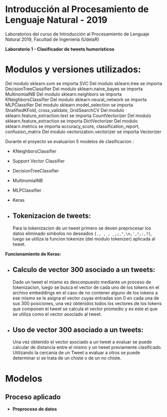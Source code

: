 # Introducción al Procesamiento de Lenguaje Natural - 2019
Laboratorios del curso de Introducción al Procesamiento de Lenguaje Natural 2019, Facultad de Ingeniería (UdelaR)

**Laboratorio 1 - Clasificador de tweets humorísticos**


# Modulos y versiones utilizados: 
Del modulo  sklearn.svm se importa SVC
Del modulo  sklearn.tree se importa DecisionTreeClassifier
Del modulo  sklearn.naive_bayes se importa MultinomialNB
Del modulo  sklearn.neighbors se importa KNeighborsClassifier
Del modulo  sklearn.neural_network se importa MLPClassifier
Del modulo  sklearn.model_selection se importa StratifiedKFold, cross_validate, GridSearchCV
Del modulo  sklearn.feature_extraction.text se importa CountVectorizer
Del modulo  sklearn.feature_extraction se importa DictVectorizer
Del modulo  sklearn.metrics se importa accuracy_score, classification_report, confusion_matrix
Del modulo  vectorization.vectorizer se importa Vectorizer


    
Durante el proyecto se evaluarion 5 modelos de clasificacion :
- KNeighborsClassifier 
- Support Vector Classifier
- DecisionTreeClassifier 
- MultinomialNB 
- MLPClassifier
- Keras

- ## Tokenizacion de tweets:
    Para la tokenizacion de un tweet primero se deven preprocesar los datos eliminado simbolos no deseados `[., , , _,;,",\n,',!,:,?]`, luego se utiliza la funcion  tokenize (del modulo tokenizer) aplicada al tweet.

**Funcionamiento de Keras:**
    
- ## Calculo de vector 300 asociado a un tweets:
    Dado un tweet el mismo es desconpuesto mediante un proceso de tokenizacion, luego se busca el vector de cada uno de los tokens en el archivo embeddings en el caso de no contener alguno de los tokens a ese mismo se le asigna el vector cuyas entradas son 0 en cada una de sus 300 posiciones, una vez obtenidos todos los vectores de los tokens que componen el tweet se calcula el vector promedio y es este el que se utiliza como el vector asociado al tweet.
- ## Uso de vector 300 asociado a un tweets:
    Una vez obtenido el vector asociado a un tweet a evaluar se puede calcular de distancia entre el mismo y un tweet previamente clasificado. Utilizando la cercania de un Tweet a evaluar a otros se puede determinar si se trata de un chiste o de un no chiste.
    
# Modelos
## Proceso aplicado
- **Preproceso de datos**
